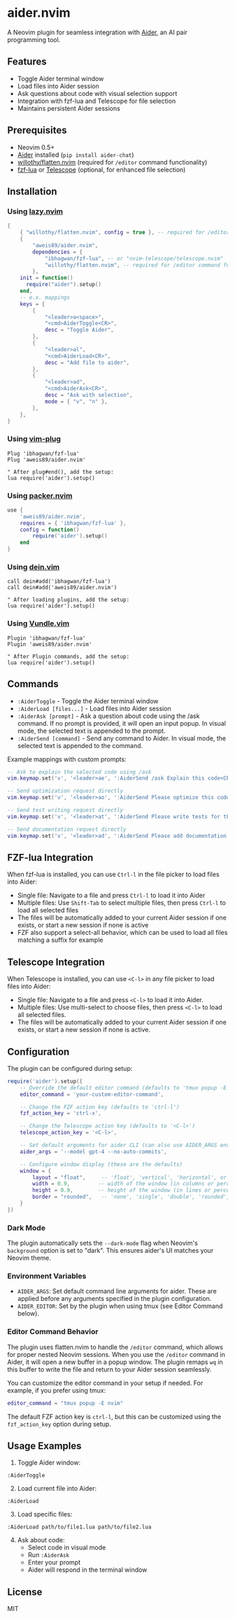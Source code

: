 # aider.nvim

A Neovim plugin for seamless integration with [Aider](https://github.com/paul-gauthier/aider), an AI pair programming tool.

## Features

- Toggle Aider terminal window
- Load files into Aider session
- Ask questions about code with visual selection support
- Integration with fzf-lua and Telescope for file selection
- Maintains persistent Aider sessions

## Prerequisites

- Neovim 0.5+
- [Aider](https://github.com/paul-gauthier/aider) installed (`pip install aider-chat`)
- [willothy/flatten.nvim](https://github.com/willothy/flatten.nvim) (required for `/editor` command functionality)
- [fzf-lua](https://github.com/ibhagwan/fzf-lua) or [Telescope](https://github.com/nvim-telescope/telescope.nvim) (optional, for enhanced file selection)

## Installation

### Using [lazy.nvim](https://github.com/folke/lazy.nvim)

```lua
{
    { "willothy/flatten.nvim", config = true }, -- required for /editor command functionality
    {
        "aweis89/aider.nvim",
        dependencies = {
            "ibhagwan/fzf-lua", -- or "nvim-telescope/telescope.nvim"
            "willothy/flatten.nvim", -- required for /editor command functionality
        },
    init = function()
      require("aider").setup()
    end,
    -- e.x. mappings
    keys = {
        {
            "<leader>a<space>",
            "<cmd>AiderToggle<CR>",
            desc = "Toggle Aider",
        },
        {
            "<leader>al",
            "<cmd>AiderLoad<CR>",
            desc = "Add file to aider",
        },
        {
            "<leader>ad",
            "<cmd>AiderAsk<CR>",
            desc = "Ask with selection",
            mode = { "v", "n" },
        },
    },
}
```

### Using [vim-plug](https://github.com/junegunn/vim-plug)

```vim
Plug 'ibhagwan/fzf-lua'
Plug 'aweis89/aider.nvim'

" After plug#end(), add the setup:
lua require('aider').setup()
```

### Using [packer.nvim](https://github.com/wbthomason/packer.nvim)

```lua
use {
    'aweis89/aider.nvim',
    requires = { 'ibhagwan/fzf-lua' },
    config = function()
        require('aider').setup()
    end
}
```

### Using [dein.vim](https://github.com/Shougo/dein.vim)

```vim
call dein#add('ibhagwan/fzf-lua')
call dein#add('aweis89/aider.nvim')

" After loading plugins, add the setup:
lua require('aider').setup()
```

### Using [Vundle.vim](https://github.com/VundleVim/Vundle.vim)

```vim
Plugin 'ibhagwan/fzf-lua'
Plugin 'aweis89/aider.nvim'

" After Plugin commands, add the setup:
lua require('aider').setup()
```

## Commands

- `:AiderToggle` - Toggle the Aider terminal window
- `:AiderLoad [files...]` - Load files into Aider session
- `:AiderAsk [prompt]` - Ask a question about code using the /ask command. If no prompt is provided, it will open an input popup. In visual mode, the selected text is appended to the prompt.
- `:AiderSend [command]` - Send any command to Aider. In visual mode, the selected text is appended to the command.

Example mappings with custom prompts:
```lua
-- Ask to explain the selected code using /ask
vim.keymap.set('v', '<leader>ae', ':AiderSend /ask Explain this code<CR>', { desc = 'Explain code' })

-- Send optimization request directly
vim.keymap.set('v', '<leader>ao', ':AiderSend Please optimize this code for performance<CR>', { desc = 'Optimize code' })

-- Send test writing request directly
vim.keymap.set('v', '<leader>at', ':AiderSend Please write tests for this code<CR>', { desc = 'Add tests' })

-- Send documentation request directly
vim.keymap.set('v', '<leader>ad', ':AiderSend Please add documentation for this code<CR>', { desc = 'Document code' })
```

## FZF-lua Integration

When fzf-lua is installed, you can use `Ctrl-l` in the file picker to load files into Aider:

- Single file: Navigate to a file and press `Ctrl-l` to load it into Aider
- Multiple files: Use `Shift-Tab` to select multiple files, then press `Ctrl-l` to load all selected files
- The files will be automatically added to your current Aider session if one exists, or start a new session if none is active
- FZF also support a select-all behavior, which can be used to load all files matching a suffix for example

## Telescope Integration

When Telescope is installed, you can use `<C-l>` in any file picker to load files into Aider:

- Single file: Navigate to a file and press `<C-l>` to load it into Aider.
- Multiple files: Use multi-select to choose files, then press `<C-l>` to load all selected files.
- The files will be automatically added to your current Aider session if one exists, or start a new session if none is active.

## Configuration

The plugin can be configured during setup:

```lua
require('aider').setup({
    -- Override the default editor command (defaults to 'tmux popup -E nvim' in tmux)
    editor_command = 'your-custom-editor-command',

    -- Change the FZF action key (defaults to 'ctrl-l')
    fzf_action_key = 'ctrl-x',

    -- Change the Telescope action key (defaults to '<C-l>')
    telescope_action_key = '<C-l>',

    -- Set default arguments for aider CLI (can also use AIDER_ARGS env var)
    aider_args = '--model gpt-4 --no-auto-commits',

    -- Configure window display (these are the defaults)
    window = {
        layout = "float",     -- 'float', 'vertical', 'horizontal', or 'current'
        width = 0.9,         -- width of the window (in columns or percentage)
        height = 0.9,        -- height of the window (in lines or percentage)
        border = "rounded",   -- 'none', 'single', 'double', 'rounded', etc.
    }
})
```

### Dark Mode

The plugin automatically sets the `--dark-mode` flag when Neovim's `background` option is set to "dark". This ensures aider's UI matches your Neovim theme.

### Environment Variables

- `AIDER_ARGS`: Set default command line arguments for aider. These are applied before any arguments specified in the plugin configuration.
- `AIDER_EDITOR`: Set by the plugin when using tmux (see Editor Command below).

### Editor Command Behavior

The plugin uses flatten.nvim to handle the `/editor` command, which allows for proper nested Neovim sessions. When you use the `/editor` command in Aider, it will open a new buffer in a popup window. The plugin remaps `wq` in this buffer to write the file and return to your Aider session seamlessly.

You can customize the editor command in your setup if needed. For example, if you prefer using tmux:
```lua
editor_command = "tmux popup -E nvim"
```

The default FZF action key is `ctrl-l`, but this can be customized using the `fzf_action_key` option during setup.

## Usage Examples

1. Toggle Aider window:

```vim
:AiderToggle
```

2. Load current file into Aider:

```vim
:AiderLoad
```

3. Load specific files:

```vim
:AiderLoad path/to/file1.lua path/to/file2.lua
```

4. Ask about code:
   - Select code in visual mode
   - Run `:AiderAsk`
   - Enter your prompt
   - Aider will respond in the terminal window

## License

MIT
